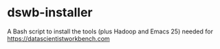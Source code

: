 # dswb-installer
A Bash script to install the tools (plus Hadoop and Emacs 25) needed for https://datascientistworkbench.com
